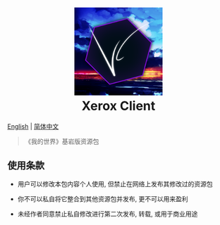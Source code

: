 <div><h1 align=center><img src="/pack_icon.png" alt="icon" width="200"><br>Xerox Client<br></h1></div>

[English](/README.md) | [简体中文](/README_CH.md)

>《我的世界》基岩版资源包

## 使用条款

+ 用户可以修改本包内容个人使用, 但禁止在网络上发布其修改过的资源包

+ 你不可以私自将它整合到其他资源包并发布, 更不可以用来盈利

+ 未经作者同意禁止私自修改进行第二次发布, 转载, 或用于商业用途
